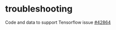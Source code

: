 # troubleshooting
Code and data to support Tensorflow issue [#42864](https://github.com/tensorflow/tensorflow/issues/42864)
